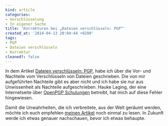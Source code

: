```yaml
---
kind: article
categories:
- Verschlüsselung
- In eigener Sache
title: 'Korrekturen bei „Dateien verschlüsseln: PGP“'
created_at: '2014-04-13 20:04:44 +0200'
tags:
- PGP
- Dateien verschlüsseln
- Korrektur
cleaned?: false
---
```


In dem Artikel [Dateien verschlüsseln:
PGP](http://plasisent.org/dateien-verschluesseln-pgp/ "Dateien verschlüsseln: PGP"),
habe ich über die Vor- und Nachteile vom Verschlüsseln von Dateien
geschrieben. Die von mir aufgeführten Nachteile gibt es aber nicht und
ich habe sie nur aus Unwissenheit als Nachteile aufgeschrieben. Hauke
Laging, der eine Internetseite über [OpenPGP
Schulungen](http://www.openpgp-schulungen.de) betreibt, hat mich auf
diese Fehler hingewiesen.

Damit die Unwahrheiten, die ich verbreitete, aus der Welt ge­räumt
werden, möchte ich euch empfehlen [meinen
Artikel](http://plasisent.org/dateien-verschluesseln-pgp/ "Dateien verschlüsseln: PGP")
noch einmal zu lesen. In Zukunft werde ich etwas genauer nachschauen,
bevor ich etwas behaupte.
